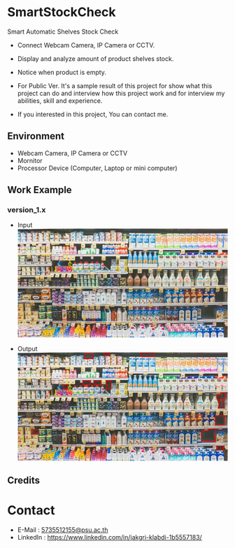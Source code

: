 # SmartStockCheck
Smart Automatic Shelves Stock Check 
- Connect Webcam Camera, IP Camera or CCTV.
- Display and analyze amount of product shelves stock.
- Notice when product is empty.

- For Public Ver.
 It's a sample result of this project for show what this project can do and interview how this project work 
 and for interview my abilities, skill and experience.


 - If you interested in this project, You can contact me.

## Environment
- Webcam Camera, IP Camera or CCTV
- Mornitor
- Processor Device (Computer, Laptop or mini computer)


## Work Example
### version_1.x
 - Input
 ![v_one_input](./ImgTools/v_one_input.jpg)
 
 - Output
 ![v_one_result](./ImgTools/v_one_output.jpg)
 

## Credits

 # Contact 
 - E-Mail : 5735512155@psu.ac.th
 - LinkedIn : https://www.linkedin.com/in/jakgri-klabdi-1b5557183/

